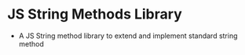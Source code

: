 # JS String Methods Library

- A JS String method library to extend and implement standard string method

